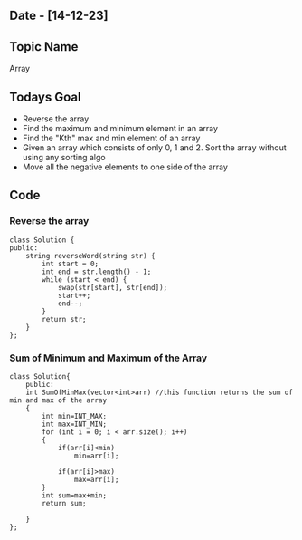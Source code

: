 ## Date - [14-12-23]

## Topic Name

Array

## Todays Goal

* Reverse the array
* Find the maximum and minimum element in an array
* Find the "Kth" max and min element of an array
* Given an array which consists of only 0, 1 and 2. Sort the array without using any sorting algo
* Move all the negative elements to one side of the array

## Code

### Reverse the array

```
class Solution {
public:
    string reverseWord(string str) {
        int start = 0;
        int end = str.length() - 1; 
        while (start < end) { 
            swap(str[start], str[end]);
            start++;
            end--;
        }
        return str;
    }
};
```

### Sum of Minimum and Maximum of the Array

```
class Solution{
    public:
    int SumOfMinMax(vector<int>arr) //this function returns the sum of min and max of the array
    {
        int min=INT_MAX;
        int max=INT_MIN;
        for (int i = 0; i < arr.size(); i++)
        {
            if(arr[i]<min)
                min=arr[i];

            if(arr[i]>max)
                max=arr[i];
        }
        int sum=max+min;
        return sum;

    }
};
```
